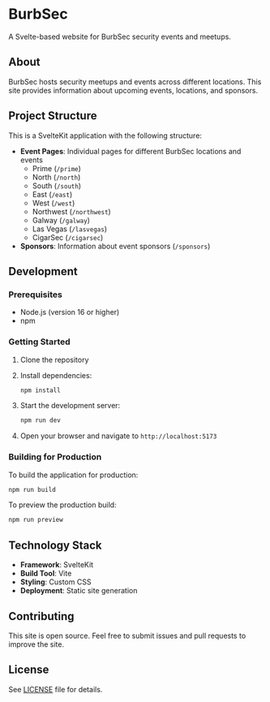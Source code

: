 # BurbSec

A Svelte-based website for BurbSec security events and meetups.

## About

BurbSec hosts security meetups and events across different locations. This site provides information about upcoming events, locations, and sponsors.

## Project Structure

This is a SvelteKit application with the following structure:

- **Event Pages**: Individual pages for different BurbSec locations and events
  - Prime (`/prime`)
  - North (`/north`) 
  - South (`/south`)
  - East (`/east`)
  - West (`/west`)
  - Northwest (`/northwest`)
  - Galway (`/galway`)
  - Las Vegas (`/lasvegas`)
  - CigarSec (`/cigarsec`)
- **Sponsors**: Information about event sponsors (`/sponsors`)

## Development

### Prerequisites

- Node.js (version 16 or higher)
- npm

### Getting Started

1. Clone the repository
2. Install dependencies:
   ```bash
   npm install
   ```

3. Start the development server:
   ```bash
   npm run dev
   ```

4. Open your browser and navigate to `http://localhost:5173`

### Building for Production

To build the application for production:

```bash
npm run build
```

To preview the production build:

```bash
npm run preview
```

## Technology Stack

- **Framework**: SvelteKit
- **Build Tool**: Vite
- **Styling**: Custom CSS
- **Deployment**: Static site generation

## Contributing

This site is open source. Feel free to submit issues and pull requests to improve the site.

## License

See [LICENSE](LICENSE) file for details.